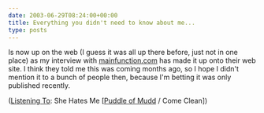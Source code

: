 ```yaml
---
date: 2003-06-29T08:24:00+00:00
title: Everything you didn't need to know about me...
type: posts
---
```

Is now up on the web (I guess it was all up there before, just not in one place) as my interview with [mainfunction.com](http://students.mainfunction.com/Home/) has made it up onto their web site. I think they told me this was coming months ago, so I hope I didn't mention it to a bunch of people then, because I'm betting it was only published recently.

  ([Listening To](https://learn.microsoft.com/en-us/previous-versions/dotnet/articles/ms973230(v=msdn.10)): She Hates Me [[Puddle of Mudd](https://open.spotify.com/search/Puddle%20of%20Mudd/artists) / Come Clean])
